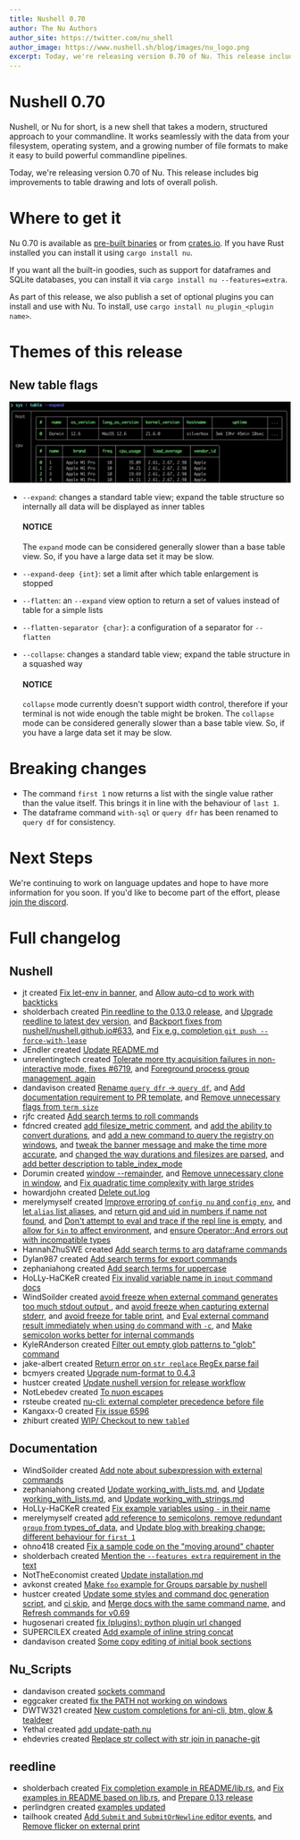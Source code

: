 ```yaml
---
title: Nushell 0.70
author: The Nu Authors
author_site: https://twitter.com/nu_shell
author_image: https://www.nushell.sh/blog/images/nu_logo.png
excerpt: Today, we're releasing version 0.70 of Nu. This release includes big improvements to table drawing and lots of overall polish.
---
```


# Nushell 0.70

Nushell, or Nu for short, is a new shell that takes a modern, structured approach to your commandline. It works seamlessly with the data from your filesystem, operating system, and a growing number of file formats to make it easy to build powerful commandline pipelines.

Today, we're releasing version 0.70 of Nu. This release includes big improvements to table drawing and lots of overall polish.

<!-- more -->

# Where to get it

Nu 0.70 is available as [pre-built binaries](https://github.com/nushell/nushell/releases/tag/0.70.0) or from [crates.io](https://crates.io/crates/nu). If you have Rust installed you can install it using `cargo install nu`.

If you want all the built-in goodies, such as support for dataframes and SQLite databases, you can install it via `cargo install nu --features=extra`.

As part of this release, we also publish a set of optional plugins you can install and use with Nu. To install, use `cargo install nu_plugin_<plugin name>`.

# Themes of this release

## New table flags

![Expanded table](../assets/images/0_70_table_expand.png)

 -  `--expand`: changes a standard table view; expand the table structure so internally all data will be displayed as inner tables
    
    #### **NOTICE**
    The `expand` mode can be considered generally slower than a base table view.
    So, if you have a large data set it may be slow.
    
 -  `--expand-deep {int}`: set a limit after which table enlargement is stopped
 -  `--flatten`: an `--expand` view option to return a set of values instead of table for a simple lists
 -  `--flatten-separator {char}`: a configuration of a separator for `--flatten`
 -  `--collapse`: changes a standard table view; expand the table structure in a squashed way
    
    #### **NOTICE**
    `collapse` mode currently doesn't support width control, therefore if your terminal is not wide enough the table might be broken.
    The `collapse` mode can be considered generally slower than a base table view.
    So, if you have a large data set it may be slow.

# Breaking changes

- The command `first 1` now returns a list with the single value rather than the value itself. This brings it in line with the behaviour of `last 1`.
- The dataframe command `with-sql` or `query dfr` has been renamed to `query df` for consistency.

# Next Steps

We're continuing to work on language updates and hope to have more information for you soon. If you'd like to become part of the effort, please [join the discord](https://discord.gg/NtAbbGn).

# Full changelog

## Nushell

- jt created [Fix let-env in banner](https://github.com/nushell/nushell/pull/6795), and [Allow auto-cd to work with backticks](https://github.com/nushell/nushell/pull/6728)
- sholderbach created [Pin reedline to the 0.13.0 release](https://github.com/nushell/nushell/pull/6789), and [Upgrade reedline to latest dev version](https://github.com/nushell/nushell/pull/6778), and [Backport fixes from nushell/nushell.github.io#633](https://github.com/nushell/nushell/pull/6712), and [Fix e.g. completion `git push --force-with-lease`](https://github.com/nushell/nushell/pull/6702)
- JEndler created [Update README.md](https://github.com/nushell/nushell/pull/6782)
- unrelentingtech created [Tolerate more tty acquisition failures in non-interactive mode, fixes #6719](https://github.com/nushell/nushell/pull/6779), and [Foreground process group management, again](https://github.com/nushell/nushell/pull/6584)
- dandavison created [Rename `query dfr` -> `query df`](https://github.com/nushell/nushell/pull/6777), and [Add documentation requirement to PR template](https://github.com/nushell/nushell/pull/6749), and [Remove unnecessary flags from `term size`](https://github.com/nushell/nushell/pull/6651)
- rjfc created [Add search terms to roll commands](https://github.com/nushell/nushell/pull/6761)
- fdncred created [add filesize_metric comment](https://github.com/nushell/nushell/pull/6760), and [add the ability to convert durations](https://github.com/nushell/nushell/pull/6723), and [add a new command to query the registry on windows](https://github.com/nushell/nushell/pull/6670), and [tweak the banner message and make the time more accurate](https://github.com/nushell/nushell/pull/6641), and [changed the way durations and filesizes are parsed](https://github.com/nushell/nushell/pull/6640), and [add better description to table_index_mode](https://github.com/nushell/nushell/pull/6637)
- Dorumin created [window --remainder](https://github.com/nushell/nushell/pull/6738), and [Remove unnecessary clone in window](https://github.com/nushell/nushell/pull/6729), and [Fix quadratic time complexity with large strides](https://github.com/nushell/nushell/pull/6727)
- howardjohn created [Delete out.log](https://github.com/nushell/nushell/pull/6731)
- merelymyself created [Improve erroring of `config nu` and `config env`](https://github.com/nushell/nushell/pull/6730), and [let `alias` list aliases](https://github.com/nushell/nushell/pull/6717), and [return gid and uid in numbers if name not found](https://github.com/nushell/nushell/pull/6684), and [Don't attempt to eval and trace if the repl line is empty](https://github.com/nushell/nushell/pull/6674), and [allow for `$in` to affect environment](https://github.com/nushell/nushell/pull/6649), and [ensure Operator::And errors out with incompatible types](https://github.com/nushell/nushell/pull/6638)
- HannahZhuSWE created [Add search terms to arg dataframe commands](https://github.com/nushell/nushell/pull/6724)
- Dylan987 created [Add search terms for export commands](https://github.com/nushell/nushell/pull/6722)
- zephaniahong created [Add search terms for uppercase](https://github.com/nushell/nushell/pull/6720)
- HoLLy-HaCKeR created [Fix invalid variable name in `input` command docs](https://github.com/nushell/nushell/pull/6716)
- WindSoilder created [avoid freeze when external command generates too much stdout output ](https://github.com/nushell/nushell/pull/6715), and [avoid freeze when capturing external stderr](https://github.com/nushell/nushell/pull/6700), and [avoid freeze for table print](https://github.com/nushell/nushell/pull/6688), and [Eval external command result immediately when using `do` command with `-c`](https://github.com/nushell/nushell/pull/6645), and [Make semicolon works better for internal commands](https://github.com/nushell/nushell/pull/6643)
- KyleRAnderson created [Filter out empty glob patterns to "glob" command](https://github.com/nushell/nushell/pull/6707)
- jake-albert created [Return error on `str replace` RegEx parse fail](https://github.com/nushell/nushell/pull/6695)
- bcmyers created [Upgrade num-format to 0.4.3](https://github.com/nushell/nushell/pull/6694)
- hustcer created [Update nushell version for release workflow](https://github.com/nushell/nushell/pull/6666)
- NotLebedev created [To nuon escapes](https://github.com/nushell/nushell/pull/6660)
- rsteube created [nu-cli: external completer precedence before file](https://github.com/nushell/nushell/pull/6652)
- Kangaxx-0 created [Fix issue 6596](https://github.com/nushell/nushell/pull/6603)
- zhiburt created [WIP/ Checkout to new `tabled`](https://github.com/nushell/nushell/pull/6286)


## Documentation


- WindSoilder created [Add note about subexpression with external commands](https://github.com/nushell/nushell.github.io/pull/641)
- zephaniahong created [Update working_with_lists.md](https://github.com/nushell/nushell.github.io/pull/638), and [Update working_with_lists.md](https://github.com/nushell/nushell.github.io/pull/637), and [Update working_with_strings.md](https://github.com/nushell/nushell.github.io/pull/636)
- HoLLy-HaCKeR created [Fix example variables using `-` in their name](https://github.com/nushell/nushell.github.io/pull/635)
- merelymyself created [add reference to semicolons, remove redundant `group` from types_of_data](https://github.com/nushell/nushell.github.io/pull/634), and [Update blog with breaking change: different behaviour for `first 1`](https://github.com/nushell/nushell.github.io/pull/615)
- ohno418 created [Fix a sample code on the "moving around" chapter](https://github.com/nushell/nushell.github.io/pull/632)
- sholderbach created [Mention the `--features extra` requirement in the text](https://github.com/nushell/nushell.github.io/pull/630)
- NotTheEconomist created [Update installation.md](https://github.com/nushell/nushell.github.io/pull/629)
- avkonst created [Make `foo` example for Groups parsable by nushell](https://github.com/nushell/nushell.github.io/pull/628)
- hustcer created [Update some styles and command doc generation script](https://github.com/nushell/nushell.github.io/pull/627), and [ci skip](https://github.com/nushell/nushell.github.io/pull/626), and [Merge docs with the same command name](https://github.com/nushell/nushell.github.io/pull/625), and [Refresh commands for v0.69](https://github.com/nushell/nushell.github.io/pull/616)
- hugosenari created [fix (plugins): python plugin url changed](https://github.com/nushell/nushell.github.io/pull/624)
- SUPERCILEX created [Add example of inline string concat](https://github.com/nushell/nushell.github.io/pull/621)
- dandavison created [Some copy editing of initial book sections ](https://github.com/nushell/nushell.github.io/pull/620)

## Nu_Scripts


- dandavison created [sockets command](https://github.com/nushell/nu_scripts/pull/306)
- eggcaker created [fix the PATH not working on windows](https://github.com/nushell/nu_scripts/pull/305)
- DWTW321 created [New custom completions for ani-cli, btm, glow & tealdeer](https://github.com/nushell/nu_scripts/pull/304)
- Yethal created [add update-path.nu](https://github.com/nushell/nu_scripts/pull/303)
- ehdevries created [Replace str collect with str join in panache-git](https://github.com/nushell/nu_scripts/pull/301)

## reedline


- sholderbach created [Fix completion example in README/lib.rs](https://github.com/nushell/reedline/pull/497), and [Fix examples in README based on lib.rs](https://github.com/nushell/reedline/pull/496), and [Prepare 0.13 release](https://github.com/nushell/reedline/pull/495)
- perlindgren created [examples updated](https://github.com/nushell/reedline/pull/493)
- tailhook created [Add `Submit` and `SubmitOrNewline` editor events](https://github.com/nushell/reedline/pull/490), and [Remove flicker on external print](https://github.com/nushell/reedline/pull/488)
